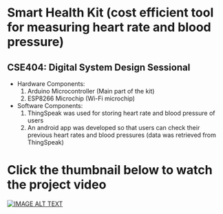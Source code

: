 # Smart Health Kit (cost efficient tool for measuring heart rate and blood pressure)
## CSE404: Digital System Design Sessional
* Hardware Components:
  1. Arduino Microcontroller (Main part of the kit)
  2. ESP8266 Microchip (Wi-Fi microchip)
* Software Components:
  1. ThingSpeak was used for storing heart rate and blood pressure of users 
  2. An android app was developed so that users can check their previous heart rates and blood pressures                             (data was retrieved from ThingSpeak)

# Click the thumbnail below to watch the project video
[![IMAGE ALT TEXT](http://img.youtube.com/vi/Nbdkxt4p5DI/0.jpg)](http://www.youtube.com/watch?v=Nbdkxt4p5DI "Smart Health Kit")
